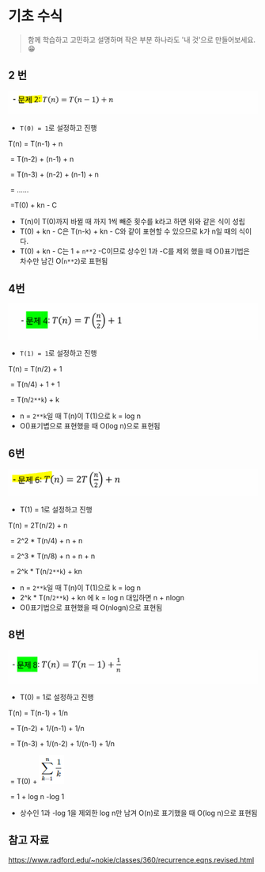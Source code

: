 # 기초 수식

> 함께 학습하고 고민하고 설명하며 작은 부분 하나라도 '내 것'으로 만들어보세요. 😁



## 2 번

![기초수식_2](4_기초수식.assets/기초수식_2.PNG)

- `T(0) = 1`로 설정하고 진행

  

T(n) = T(n-1) + n

​		= T(n-2) + (n-1) + n

​		= T(n-3) + (n-2) + (n-1) + n

​		= ......

​		=T(0) + kn - C

- T(n)이 T(0)까지 바뀔 때 까지 1씩 빼준 횟수를 k라고 하면 위와 같은 식이 성립
- T(0) + kn - C은 T(n-k) + kn - C와 같이 표현할 수 있으므로 k가 n일 때의 식이다.
- T(0) + kn - C는 1 + `n**2` -C이므로 상수인 1과 -C를 제외 했을 때 O()표기법은 차수만 남긴 O(`n**2`)로 표현됨





## 4번

![기초수식_4](4_기초수식.assets/기초수식_4.PNG)

- `T(1) = 1`로 설정하고 진행

  

T(n) = T(n/2) + 1

​		= T(n/4) + 1 + 1

​		= T(n/`2**k`) + k

- n = `2**k`일 때 T(n)이 T(1)으로 k = log n
- O()표기볍으로 표현했을 때 O(log n)으로 표현됨






## 6번

![기초수식_6](4_기초수식.assets/기초수식_6.PNG)

- T(1) = 1로 설정하고 진행

T(n) = 2T(n/2) + n

​		= 2^2 * T(n/4) + n + n

​		= 2^3 * T(n/8) + n + n + n

​		= 2^k * T(n/`2**k`) + kn

- n = `2**k`일 때 T(n)이 T(1)으로 k = log n
- 2^k * T(n/`2**k`) + kn 에 k = log n 대입하면 n + nlogn
- O()표기법으로 표현했을 때 O(nlogn)으로 표현됨






## 8번

![기초수식_8](4_기초수식.assets/기초수식_8.PNG)

- T(0) = 1로 설정하고 진행

T(n) = T(n-1) + 1/n

​		= T(n-2) + 1/(n-1) + 1/n

​		= T(n-3) + 1/(n-2) + 1/(n-1) + 1/n

​		= T(0) +  ![q4-8](4_기초수식.assets/q4-8.PNG)

​		= 1 + log n -log 1

- 상수인 1과 -log 1을 제외한 log n만 남겨 O(n)로 표기했을 때 O(log n)으로 표현됨






## 참고 자료

https://www.radford.edu/~nokie/classes/360/recurrence.eqns.revised.html
